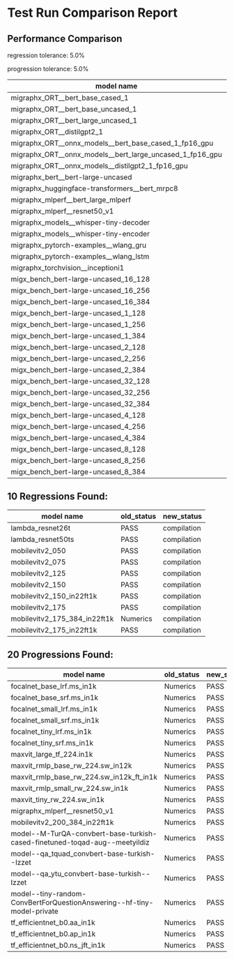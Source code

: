 # Test Run Comparison Report

## Performance Comparison

regression tolerance: 5.0%

progression tolerance: 5.0%

|model name|exit_status|analysis|old_time_ms|new_time_ms|change_ms|percent_change|
|---|---|---|---|---|---|---|
|migraphx_ORT__bert_base_cased_1|PASS|within tol|104.3115|107.6051|3.2936|3.16%|
|migraphx_ORT__bert_base_uncased_1|PASS|within tol|105.2247|108.4293|3.2045|3.05%|
|migraphx_ORT__bert_large_uncased_1|PASS|within tol|473.2369|471.4913|-1.7456|-0.37%|
|migraphx_ORT__distilgpt2_1|PASS|regression|57.2271|60.1463|2.9192|5.1%|
|migraphx_ORT__onnx_models__bert_base_cased_1_fp16_gpu|Numerics|within tol|62.2461|65.2843|3.0383|4.88%|
|migraphx_ORT__onnx_models__bert_large_uncased_1_fp16_gpu|Numerics|regression|270.5913|402.6628|132.0714|48.81%|
|migraphx_ORT__onnx_models__distilgpt2_1_fp16_gpu|Numerics|within tol|34.113|35.81|1.697|4.97%|
|migraphx_bert__bert-large-uncased|PASS|regression|18.9137|24.1921|5.2784|27.91%|
|migraphx_huggingface-transformers__bert_mrpc8|PASS|within tol|6.9141|7.2472|0.3331|4.82%|
|migraphx_mlperf__bert_large_mlperf|Numerics|within tol|26.0708|26.1964|0.1256|0.48%|
|migraphx_mlperf__resnet50_v1|PASS|progression|6.3554|4.747|-1.6084|-25.31%|
|migraphx_models__whisper-tiny-decoder|PASS|within tol|42.733|44.8631|2.1301|4.98%|
|migraphx_models__whisper-tiny-encoder|Numerics|progression|142.1062|51.1873|-90.9188|-63.98%|
|migraphx_pytorch-examples__wlang_gru|PASS|progression|17.9208|16.9614|-0.9593|-5.35%|
|migraphx_pytorch-examples__wlang_lstm|PASS|progression|8.0334|7.0116|-1.0219|-12.72%|
|migraphx_torchvision__inceptioni1|PASS|progression|60.7419|4.8517|-55.8901|-92.01%|
|migx_bench_bert-large-uncased_16_128|PASS|regression|32.1655|33.8013|1.6358|5.09%|
|migx_bench_bert-large-uncased_16_256|PASS|regression|53.8285|59.5387|5.7102|10.61%|
|migx_bench_bert-large-uncased_16_384|Numerics|regression|71.466|169.4166|97.9506|137.06%|
|migx_bench_bert-large-uncased_1_128|PASS|regression|11.9782|21.9022|9.924|82.85%|
|migx_bench_bert-large-uncased_1_256|PASS|within tol|12.487|12.3465|-0.1405|-1.12%|
|migx_bench_bert-large-uncased_1_384|PASS|within tol|19.0597|19.1685|0.1088|0.57%|
|migx_bench_bert-large-uncased_2_128|PASS|within tol|12.956|12.6609|-0.2952|-2.28%|
|migx_bench_bert-large-uncased_2_256|PASS|within tol|13.3705|13.2409|-0.1296|-0.97%|
|migx_bench_bert-large-uncased_2_384|PASS|within tol|20.6259|21.1536|0.5277|2.56%|
|migx_bench_bert-large-uncased_32_128|PASS|regression|66.3516|69.7635|3.4119|5.14%|
|migx_bench_bert-large-uncased_32_256|PASS|within tol|100.1086|104.9528|4.8442|4.84%|
|migx_bench_bert-large-uncased_32_384|Numerics|within tol|140.4156|145.7989|5.3833|3.83%|
|migx_bench_bert-large-uncased_4_128|PASS|within tol|14.4571|14.3177|-0.1395|-0.96%|
|migx_bench_bert-large-uncased_4_256|PASS|regression|16.4429|17.5223|1.0794|6.56%|
|migx_bench_bert-large-uncased_4_384|PASS|regression|26.3738|75.6279|49.2541|186.75%|
|migx_bench_bert-large-uncased_8_128|PASS|regression|19.1243|20.5393|1.415|7.4%|
|migx_bench_bert-large-uncased_8_256|PASS|regression|26.7159|28.7278|2.012|7.53%|
|migx_bench_bert-large-uncased_8_384|PASS|regression|40.1221|52.5428|12.4207|30.96%|

## 10 Regressions Found:

|model name|old_status|new_status|
|---|---|---|
|lambda_resnet26t|PASS|compilation|
|lambda_resnet50ts|PASS|compilation|
|mobilevitv2_050|PASS|compilation|
|mobilevitv2_075|PASS|compilation|
|mobilevitv2_125|PASS|compilation|
|mobilevitv2_150|PASS|compilation|
|mobilevitv2_150_in22ft1k|PASS|compilation|
|mobilevitv2_175|PASS|compilation|
|mobilevitv2_175_384_in22ft1k|Numerics|compilation|
|mobilevitv2_175_in22ft1k|PASS|compilation|

## 20 Progressions Found:

|model name|old_status|new_status|
|---|---|---|
|focalnet_base_lrf.ms_in1k|Numerics|PASS|
|focalnet_base_srf.ms_in1k|Numerics|PASS|
|focalnet_small_lrf.ms_in1k|Numerics|PASS|
|focalnet_small_srf.ms_in1k|Numerics|PASS|
|focalnet_tiny_lrf.ms_in1k|Numerics|PASS|
|focalnet_tiny_srf.ms_in1k|Numerics|PASS|
|maxvit_large_tf_224.in1k|Numerics|PASS|
|maxvit_rmlp_base_rw_224.sw_in12k|Numerics|PASS|
|maxvit_rmlp_base_rw_224.sw_in12k_ft_in1k|Numerics|PASS|
|maxvit_rmlp_small_rw_224.sw_in1k|Numerics|PASS|
|maxvit_tiny_rw_224.sw_in1k|Numerics|PASS|
|migraphx_mlperf__resnet50_v1|Numerics|PASS|
|mobilevitv2_200_384_in22ft1k|Numerics|PASS|
|model--M-TurQA-convbert-base-turkish-cased-finetuned-toqad-aug--meetyildiz|Numerics|PASS|
|model--qa_tquad_convbert-base-turkish--Izzet|Numerics|PASS|
|model--qa_ytu_convbert-base-turkish--Izzet|Numerics|PASS|
|model--tiny-random-ConvBertForQuestionAnswering--hf-tiny-model-private|Numerics|PASS|
|tf_efficientnet_b0.aa_in1k|Numerics|PASS|
|tf_efficientnet_b0.ap_in1k|Numerics|PASS|
|tf_efficientnet_b0.ns_jft_in1k|Numerics|PASS|

